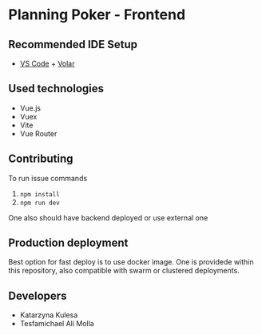 # Planning Poker - Frontend

## Recommended IDE Setup

- [VS Code](https://code.visualstudio.com/) + [Volar](https://marketplace.visualstudio.com/items?itemName=johnsoncodehk.volar)

## Used technologies
- Vue.js
- Vuex
- Vite
- Vue Router

## Contributing
To run issue commands
1. `npm install`
2. `npm run dev`

One also should have backend deployed or use external one

## Production deployment
Best option for fast deploy is to use docker image. One is providede within this repository, also compatible with swarm or clustered deployments.

## Developers
- Katarzyna Kulesa
- Tesfamichael Ali Molla
